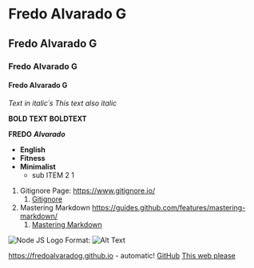 # Fredo Alvarado G
## Fredo Alvarado G
### Fredo Alvarado G
####  Fredo Alvarado G

*Text in italic´s*
_This text also italic_

**BOLD TEXT** 
__BOLDTEXT__

__FREDO__ __*Alvarado*__

* **English**
* **Fitness**
* **Minimalist**
    * sub ITEM 2 1

1. Gitignore Page: https://www.gitignore.io/
   1. [Gitignore](https://www.gitignore.io/)
1. Mastering Markdown https://guides.github.com/features/mastering-markdown/
   1. [Mastering Markdown](https://guides.github.com/features/mastering-markdown/)

![Node JS Logo](/imagens/business.png.png)
Format: ![Alt Text](http://clipartist.net/social/clipartist.net/T/tux_badge_penguin_linux_art-555px.png)

https://fredoalvaradog.github.io - automatic!
[GitHub](https://fredoalvaradog.github.io)
[This web please](https://fredoalvaradog.github.io/gitLOLCommands)
